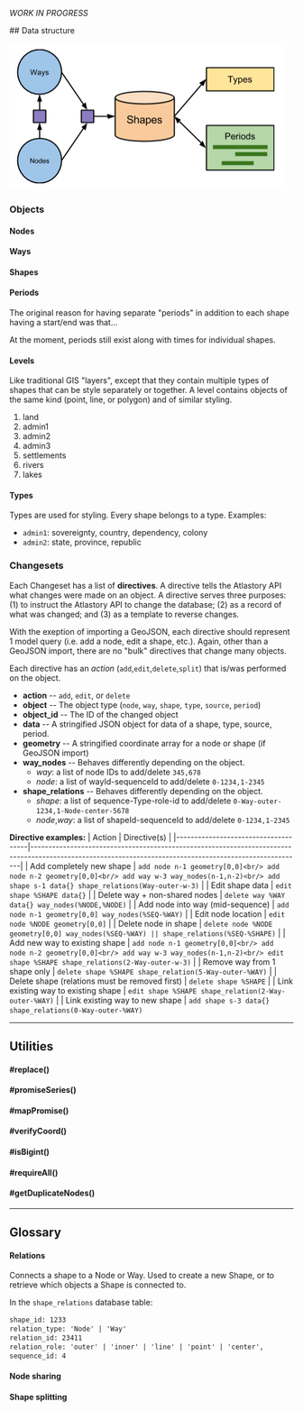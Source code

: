 *WORK IN PROGRESS*

<a name="structure"/>
## Data structure

![](./docs/structure.png?raw=true)

### Objects

#### Nodes
#### Ways
#### Shapes
#### Periods

The original reason for having separate "periods" in addition to each shape having a start/end was that...

At the moment, periods still exist along with times for individual shapes.

#### Levels
Like traditional GIS "layers", except that they contain multiple types of shapes that can be style separately or together. A level contains objects of the same kind (point, line, or polygon) and of similar styling.

1. land
2. admin1
3. admin2
4. admin3
5. settlements
6. rivers
7. lakes

#### Types
Types are used for styling. Every shape belongs to a type. Examples:

* `admin1`: sovereignty, country, dependency, colony
* `admin2`: state, province, republic

### Changesets

Each Changeset has a list of **directives**. A directive tells the Atlastory API what changes were made on an object. A directive serves three purposes: (1) to instruct the Atlastory API to change the database; (2) as a record of what was changed; and (3) as a template to reverse changes.

With the exeption of importing a GeoJSON, each directive should represent 1 model query (i.e. add a node, edit a shape, etc.). Again, other than a GeoJSON import, there are no "bulk" directives that change many objects.

Each directive has an *action* (`add`,`edit`,`delete`,`split`) that is/was performed on the object.

* **action** -- `add`, `edit`, or `delete`
* **object** -- The object type (`node`, `way`, `shape`, `type`, `source`, `period`)
* **object_id** -- The ID of the changed object
* **data** -- A stringified JSON object for data of a shape, type, source, period.
* **geometry** -- A stringified coordinate array for a node or shape (if GeoJSON import)
* **way_nodes** -- Behaves differently depending on the object.
    * *way*: a list of node IDs to add/delete `345,678`
    * *node*: a list of wayId-sequenceId to add/delete `0-1234,1-2345`
* **shape_relations** -- Behaves differently depending on the object.
    * *shape*: a list of sequence-Type-role-id to add/delete `0-Way-outer-1234,1-Node-center-5678`
    * *node*,*way*: a list of shapeId-sequenceId to add/delete `0-1234,1-2345`

**Directive examples:**
| Action                              | Directive(s)                                                                                                                                            |
|-------------------------------------|---------------------------------------------------------------------------------------------------------------------------------------------------------|
| Add completely new shape            | `add node n-1 geometry[0,0]<br/> add node n-2 geometry[0,0]<br/> add way w-3 way_nodes(n-1,n-2)<br/> add shape s-1 data{} shape_relations(Way-outer-w-3)` |
| Edit shape data                     | `edit shape %SHAPE data{}`                                                                                                                                |
| Delete way + non-shared nodes       | `delete way %WAY data{} way_nodes(%NODE,%NODE)`                                                                                                           |
| Add node into way (mid-sequence)    | `add node n-1 geometry[0,0] way_nodes(%SEQ-%WAY)`                                                                                                         |
| Edit node location                  | `edit node %NODE geometry[0,0]`                                                                                                                           |
| Delete node in shape                | `delete node %NODE geometry[0,0] way_nodes(%SEQ-%WAY) || shape_relations(%SEQ-%SHAPE)`                                                                    |
| Add new way to existing shape       | `add node n-1 geometry[0,0]<br/> add node n-2 geometry[0,0]<br/> add way w-3 way_nodes(n-1,n-2)<br/> edit shape %SHAPE shape_relations(2-Way-outer-w-3)`  |
| Remove way from 1 shape only        | `delete shape %SHAPE shape_relation(5-Way-outer-%WAY)`                                                                                                    |
| Delete shape (relations must be removed first)        | `delete shape %SHAPE`                                                                                                    |
| Link existing way to existing shape | `edit shape %SHAPE shape_relation(2-Way-outer-%WAY)`                                                                                                      |
| Link existing way to new shape      | `add shape s-3 data{} shape_relations(0-Way-outer-%WAY)`  

---------------------------------
## Utilities

#### #replace()
#### #promiseSeries()
#### #mapPromise()
#### #verifyCoord()
#### #isBigint()
#### #requireAll()
#### #getDuplicateNodes()

---------------------------------
## Glossary

#### Relations
Connects a shape to a Node or Way. Used to create a new Shape, or to retrieve which objects a Shape is connected to.

In the `shape_relations` database table:
```
shape_id: 1233
relation_type: 'Node' | 'Way'
relation_id: 23411
relation_role: 'outer' | 'inner' | 'line' | 'point' | 'center',
sequence_id: 4
```

#### Node sharing
#### Shape splitting
